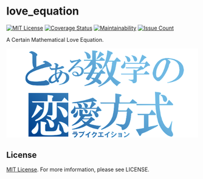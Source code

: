 # love_equation

[![MIT License](https://img.shields.io/badge/license-MIT-blue.svg)](LICENSE)
[![Coverage Status](https://coveralls.io/repos/changeworld/love_equation/badge.svg?branch=feature%2Fgem_coveralls&service=github)](https://coveralls.io/github/changeworld/love_equation?branch=feature%2Fgem_coveralls)
[![Maintainability](https://api.codeclimate.com/v1/badges/221833e5d562bca9eacb/maintainability)](https://codeclimate.com/github/changeworld/love_equation/maintainability)
[![Issue Count](https://codeclimate.com/github/changeworld/love_equation/badges/issue_count.svg)](https://codeclimate.com/github/changeworld/love_equation)

A Certain Mathematical Love Equation.

![logo](https://github.com/changeworld/love_equation/blob/master/app/assets/images/logo.png?raw=true)

## License

[MIT License](LICENSE). For more imformation, please see LICENSE.
